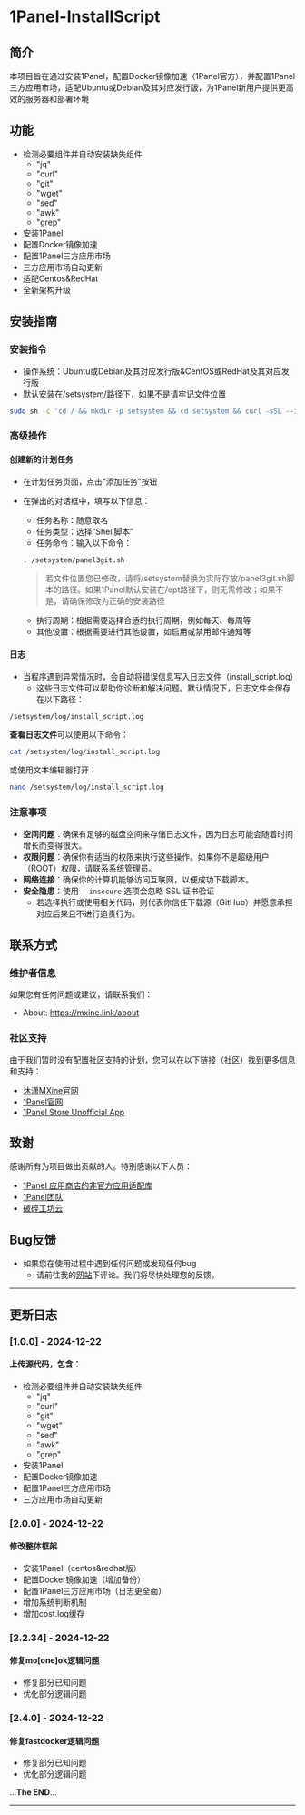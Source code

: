 # 1Panel-InstallScript
## 简介
本项目旨在通过安装1Panel，配置Docker镜像加速（1Panel官方），并配置1Panel三方应用市场，适配Ubuntu或Debian及其对应发行版，为1Panel新用户提供更高效的服务器和部署环境

## 功能

- 检测必要组件并自动安装缺失组件
  - "jq"
  - "curl"
  - "git"
  - "wget"
  - "sed"
  - "awk"
  - "grep"
- 安装1Panel
- 配置Docker镜像加速
- 配置1Panel三方应用市场
- 三方应用市场自动更新
- 适配Centos&RedHat
- 全新架构升级

## 安装指南
### 安装指令
- 操作系统：Ubuntu或Debian及其对应发行版&CentOS或RedHat及其对应发行版
- 默认安装在/setsystem/路径下，如果不是请牢记文件位置

```sh
sudo sh -c 'cd / && mkdir -p setsystem && cd setsystem && curl -sSL --insecure https://github.com/muxiao365/1Panel-InstallScript/raw/main/setsystem/panel3git.sh -o panel3git.sh && chmod +x panel3git.sh && ./panel3git.sh'
```

### 高级操作
#### 创建新的计划任务
- 在计划任务页面，点击“添加任务”按钮
- 在弹出的对话框中，填写以下信息：
  - 任务名称：随意取名
  - 任务类型：选择“Shell脚本”
  - 任务命令：输入以下命令：
        
  ```sh
  . /setsystem/panel3git.sh
  ```
  > 若文件位置您已修改，请将/setsystem替换为实际存放/panel3git.sh脚本的路径。如果1Panel默认安装在/opt路径下，则无需修改；如果不是，请确保修改为正确的安装路径
  - 执行周期：根据需要选择合适的执行周期，例如每天、每周等
  - 其他设置：根据需要进行其他设置，如启用或禁用邮件通知等
#### 日志
- 当程序遇到异常情况时，会自动将错误信息写入日志文件（install_script.log）
  - 这些日志文件可以帮助你诊断和解决问题。默认情况下，日志文件会保存在以下路径：

```
/setsystem/log/install_script.log
```

**查看日志文件**可以使用以下命令：

```sh
cat /setsystem/log/install_script.log
```

或使用文本编辑器打开：

```sh
nano /setsystem/log/install_script.log
```

### 注意事项
- **空间问题**：确保有足够的磁盘空间来存储日志文件，因为日志可能会随着时间增长而变得很大。
- **权限问题**：确保你有适当的权限来执行这些操作。如果你不是超级用户（ROOT）权限，请联系系统管理员。
- **网络连接**：确保你的计算机能够访问互联网，以便成功下载脚本。
- **安全隐患**：使用 `--insecure` 选项会忽略 SSL 证书验证
  - 若选择执行或使用相关代码，则代表你信任下载源（GitHub）并愿意承担对应后果且不进行追责行为。

## 联系方式
### 维护者信息
如果您有任何问题或建议，请联系我们：
- About: https://mxine.link/about
### 社区支持
由于我们暂时没有配置社区支持的计划，您可以在以下链接（社区）找到更多信息和支持：

- [沐潇MXine官网](https://mxine.link)
- [1Panel官网](https://1panel.cn)
- [1Panel Store Unofficial App](https://1p.131.gs)

## 致谢
感谢所有为项目做出贡献的人。特别感谢以下人员：

- [1Panel 应用商店的非官方应用适配库](https://github.com/okxlin/appstore)
- [1Panel团队](https://1panel.cn)
- [破碎工坊云](www.crush.work)

## Bug反馈
- 如果您在使用过程中遇到任何问题或发现任何bug
  - 请前往我的[网站](https://mxine.link/links)下评论。我们将尽快处理您的反馈。

---

## 更新日志
### [1.0.0] - 2024-12-22
#### 上传源代码，包含：
- 检测必要组件并自动安装缺失组件
  - "jq"
  - "curl"
  - "git"
  - "wget"
  - "sed"
  - "awk"
  - "grep"
- 安装1Panel
- 配置Docker镜像加速
- 配置1Panel三方应用市场
- 三方应用市场自动更新

### [2.0.0] - 2024-12-22
#### 修改整体框架
- 安装1Panel（centos&redhat版）
- 配置Docker镜像加速（增加备份）
- 配置1Panel三方应用市场（日志更全面）
- 增加系统判断机制
- 增加cost.log缓存

### [2.2.34] - 2024-12-22
#### 修复mo[one]ok逻辑问题
- 修复部分已知问题
- 优化部分逻辑问题

### [2.4.0] - 2024-12-22
#### 修复fastdocker逻辑问题
- 修复部分已知问题
- 优化部分逻辑问题

...**The END**...

---
